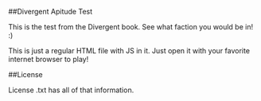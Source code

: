 ##Divergent Apitude Test

This is the test from the Divergent book. See what faction you would be in! :)

This is just a regular HTML file with JS in it. Just open it with your favorite internet browser to play!

##License

License .txt has all of that information.